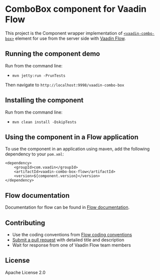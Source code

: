# ComboBox component for Vaadin Flow

This project is the Component wrapper implementation of [`<vaadin-combo-box>`](https://github.com/vaadin/vaadin-combo-box) element
for use from the server side with [Vaadin Flow](https://github.com/vaadin/flow).

## Running the component demo
Run from the command line:
- `mvn jetty:run -PrunTests`

Then navigate to `http://localhost:9998/vaadin-combo-box`

## Installing the component
Run from the command line:
- `mvn clean install -DskipTests`

## Using the component in a Flow application
To use the component in an application using maven,
add the following dependency to your `pom.xml`:
```
<dependency>
    <groupId>com.vaadin</groupId>
    <artifactId>vaadin-combo-box-flow</artifactId>
    <version>${component.version}</version>
</dependency>
```

## Flow documentation
Documentation for flow can be found in [Flow documentation](https://github.com/vaadin/flow-and-components-documentation/blob/master/Overview.asciidoc).

## Contributing
- Use the coding conventions from [Flow coding conventions](https://github.com/vaadin/flow/tree/master/eclipse)
- [Submit a pull request](https://www.digitalocean.com/community/tutorials/how-to-create-a-pull-request-on-github) with detailed title and description
- Wait for response from one of Vaadin Flow team members

## License
Apache License 2.0
